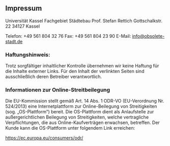 ## Impressum

Universität Kassel
Fachgebiet Städtebau
Prof. Stefan Rettich
Gottschalkstr. 22
34127 Kassel

Telefon: +49 561 804 32 76 
Fax: +49 561 804 23 90
E-Mail: info@obsolete-stadt.de

### Haftungshinweis:

Trotz sorgfältiger inhaltlicher Kontrolle übernehmen wir keine Haftung für die Inhalte externer Links. Für den Inhalt der verlinkten Seiten sind ausschließlich deren Betreiber verantwortlich.

### Informationen zur Online-Streitbeilegung

Die EU-Kommission stellt gemäß Art. 14 Abs. 1 ODR-VO (EU-Verordnung Nr. 524/2013) eine Internetplattform zur Online-Beilegung von Streitigkeiten (sog. „OS-Plattform“) bereit. Die OS-Plattform dient als Anlaufstelle zur außergerichtlichen Beilegung von Streitigkeiten, welche vertragliche Verpflichtungen, die aus Online-Kaufverträgen erwachsen, betreffen. Der Kunde kann die OS-Plattform unter folgendem Link erreichen:

<a href="https://ec.europa.eu/consumers/odr/main/index.cfm?event=main.home2.show&lng=DE">https://ec.europa.eu/consumers/odr/</a>
